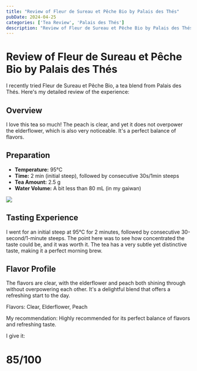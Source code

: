 ```yaml
---
title: "Review of Fleur de Sureau et Pêche Bio by Palais des Thés"
pubDate: 2024-04-25
categories: ['Tea Review', 'Palais des Thés']
description: "Review of Fleur de Sureau et Pêche Bio by Palais des Thés"
---
```


# Review of Fleur de Sureau et Pêche Bio by Palais des Thés

I recently tried Fleur de Sureau et Pêche Bio, a tea blend from Palais des Thés. Here's my detailed review of the experience:

## Overview

I love this tea so much! The peach is clear, and yet it does not overpower the elderflower, which is also very noticeable. It's a perfect balance of flavors.

## Preparation

- **Temperature:** 95°C
- **Time:** 2 min (initial steep), followed by consecutive 30s/1min steeps
- **Tea Amount:** 2.5 g
- **Water Volume:** A bit less than 80 mL (in my gaiwan)
  
![](https://shop.sinas.online/media/image/cd/a5/32/21870_600x600@2x.jpg)


## Tasting Experience

I went for an initial steep at 95°C for 2 minutes, followed by consecutive 30-second/1-minute steeps. The point here was to see how concentrated the taste could be, and it was worth it. The tea has a very subtle yet distinctive taste, making it a perfect morning brew.

## Flavor Profile

The flavors are clear, with the elderflower and peach both shining through without overpowering each other. It's a delightful blend that offers a refreshing start to the day.

Flavors: Clear, Elderflower, Peach

My recommendation: Highly recommended for its perfect balance of flavors and refreshing taste.

I give it:
# 85/100

